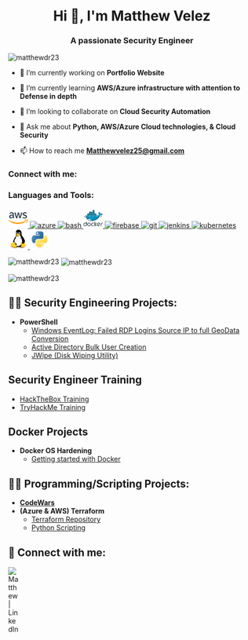 <h1 align="center">Hi 👋, I'm Matthew Velez</h1>
<h3 align="center">A passionate Security Engineer</h3>

<p align="left"> <img src="https://komarev.com/ghpvc/?username=matthewdr23&label=Profile%20views&color=0e75b6&style=flat" alt="matthewdr23" /> </p>

- 🔭 I’m currently working on **Portfolio Website**

- 🌱 I’m currently learning **AWS/Azure infrastructure with attention to Defense in depth**

- 👯 I’m looking to collaborate on **Cloud Security Automation**

- 💬 Ask me about **Python, AWS/Azure Cloud technologies, & Cloud Security**

- 📫 How to reach me **Matthewvelez25@gmail.com**

<h3 align="left">Connect with me:</h3>
<p align="left">
</p>

<h3 align="left">Languages and Tools:</h3>
<p align="left"> <a href="https://aws.amazon.com" target="_blank" rel="noreferrer"> <img src="https://raw.githubusercontent.com/devicons/devicon/master/icons/amazonwebservices/amazonwebservices-original-wordmark.svg" alt="aws" width="40" height="40"/> </a> <a href="https://azure.microsoft.com/en-in/" target="_blank" rel="noreferrer"> <img src="https://www.vectorlogo.zone/logos/microsoft_azure/microsoft_azure-icon.svg" alt="azure" width="40" height="40"/> </a> <a href="https://www.gnu.org/software/bash/" target="_blank" rel="noreferrer"> <img src="https://www.vectorlogo.zone/logos/gnu_bash/gnu_bash-icon.svg" alt="bash" width="40" height="40"/> </a> <a href="https://www.docker.com/" target="_blank" rel="noreferrer"> <img src="https://raw.githubusercontent.com/devicons/devicon/master/icons/docker/docker-original-wordmark.svg" alt="docker" width="40" height="40"/> </a> <a href="https://firebase.google.com/" target="_blank" rel="noreferrer"> <img src="https://www.vectorlogo.zone/logos/firebase/firebase-icon.svg" alt="firebase" width="40" height="40"/> </a> <a href="https://git-scm.com/" target="_blank" rel="noreferrer"> <img src="https://www.vectorlogo.zone/logos/git-scm/git-scm-icon.svg" alt="git" width="40" height="40"/> </a> <a href="https://www.jenkins.io" target="_blank" rel="noreferrer"> <img src="https://www.vectorlogo.zone/logos/jenkins/jenkins-icon.svg" alt="jenkins" width="40" height="40"/> </a> <a href="https://kubernetes.io" target="_blank" rel="noreferrer"> <img src="https://www.vectorlogo.zone/logos/kubernetes/kubernetes-icon.svg" alt="kubernetes" width="40" height="40"/> </a> <a href="https://www.linux.org/" target="_blank" rel="noreferrer"> <img src="https://raw.githubusercontent.com/devicons/devicon/master/icons/linux/linux-original.svg" alt="linux" width="40" height="40"/> </a> <a href="https://www.python.org" target="_blank" rel="noreferrer"> <img src="https://raw.githubusercontent.com/devicons/devicon/master/icons/python/python-original.svg" alt="python" width="40" height="40"/> </a> </p>

<p><img align="left" src="https://github-readme-stats.vercel.app/api/top-langs?username=matthewdr23&show_icons=true&locale=en&layout=compact" alt="matthewdr23" /></p>

<p>&nbsp;<img align="center" src="https://github-readme-stats.vercel.app/api?username=matthewdr23&show_icons=true&locale=en" alt="matthewdr23" /></p>

<p><img align="center" src="https://github-readme-streak-stats.herokuapp.com/?user=matthewdr23&" alt="matthewdr23" /></p>


<h2>👨‍💻 Security Engineering Projects:</h2>

- <b>PowerShell</b>
  - [Windows EventLog: Failed RDP Logins Source IP to full GeoData Conversion](https://github.com/Matthewdr23/Sentinel-Lab)
  - [Active Directory Bulk User Creation](Link)
  - [JWipe (Disk Wiping Utility)](Link)
 
<h2> Security Engineer Training </h2>

  - [HackTheBox Training](https://app.hackthebox.com/profile/239507)
  - [TryHackMe Training](https://github.com/Matthewdr23/TryhackMe_Notes)
  
<h2>Docker Projects </h2>

- <b>Docker OS Hardening</b>
  - [Getting started with Docker](https://github.com/Matthewdr23/Docker_Projects/tree/main/docker_get_started)

<h2>👨‍💻 Programming/Scripting Projects:</h2>

- <b>[CodeWars](https://github.com/Matthewdr23/CodeWars)</b>
- <b>(Azure & AWS) Terraform</b>
  - [Terraform Repository](https://github.com/Matthewdr23/Terraform_Projects)
  - [Python Scripting](https://github.com/Matthewdr23/Python_Scripting)

<h2> 🤳 Connect with me:</h2>

[<img align="left" alt="Matthew | LinkedIn" width="22px" src="https://cdn.jsdelivr.net/npm/simple-icons@v3/icons/linkedin.svg" />][linkedin]



[linkedin]:https://www.linkedin.com/in/matthew-velez-b85b97140/

<!--
**joshmadakor1/joshmadakor1** is a ✨ _special_ ✨ repository because its `README.md` (this file) appears on your GitHub profile.

Here are some ideas to get you started:

- 🔭 I’m currently working on ...
- 🌱 I’m currently learning ...
- 👯 I’m looking to collaborate on ...
- 🤔 I’m looking for help with ...
- 💬 Ask me about ...
- 📫 How to reach me: ...
- 😄 Pronouns: ...
- ⚡ Fun fact: ...
-->

